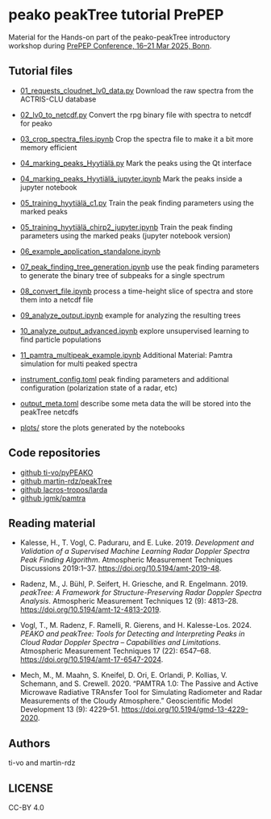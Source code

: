# peako peakTree tutorial PrePEP

Material for the Hands-on part of the peako-peakTree introductory workshop during [PrePEP Conference, 16–21 Mar 2025, Bonn](https://indico.scc.kit.edu/event/4015/).

## Tutorial files

- [01\_requests\_cloudnet\_lv0\_data.py](01_requests_cloudnet_lv0_data.py)
    Download the raw spectra from the ACTRIS-CLU database
- [02\_lv0\_to\_netcdf.py](02_lv0_to_netcdf.py)
    Convert the rpg binary file with spectra to netcdf for peako
- [03\_crop\_spectra\_files.ipynb](03_crop_spectra_files.ipynb)
    Crop the spectra file to make it a bit more memory efficient
- [04\_marking\_peaks\_Hyytiälä.py](04_marking_peaks_Hyytiälä.py)
    Mark the peaks using the Qt interface
- [04\_marking\_peaks\_Hyytiälä\_jupyter.ipynb](04_marking_peaks_Hyytiälä_jupyter.ipynb)
    Mark the peaks inside a jupyter notebook
- [05\_training\_hyytiälä\_c1.py](05_training_hyytiälä_c1.py)
    Train the peak finding parameters using the marked peaks
- [05\_training\_hyytiälä\_chirp2\_jupyter.ipynb](05_training_hyytiälä_chirp2_jupyter.ipynb)
    Train the peak finding parameters using the marked peaks (jupyter notebook version)
- [06\_example\_application\_standalone.ipynb](06_example_application_standalone.ipynb)
    
- [07\_peak\_finding\_tree\_generation.ipynb](07_peak_finding_tree_generation.ipynb)
    use the peak finding parameters to generate the binary tree of subpeaks for a single spectrum
- [08\_convert\_file.ipynb](08_convert_file.ipynb)
    process a time-height slice of spectra and store them into a netcdf file
- [09\_analyze\_output.ipynb](09_analyze_output.ipynb)
    example for analyzing the resulting trees
- [10\_analyze\_output\_advanced.ipynb](10_analyze_output_advanced.ipynb)
    explore unsupervised learning to find particle populations
- [11\_pamtra\_multipeak\_example.ipynb](10_pamtra_multipeak_example.ipynb)
    Additional Material: Pamtra simulation for multi peaked spectra
- [instrument\_config.toml](instrument_config.toml)
    peak finding parameters and additional configuration (polarization state of a radar, etc)
- [output\_meta.toml](output_meta.toml)
    describe some meta data the will be stored into the peakTree netcdfs
- [plots/](plots)
    store the plots generated by the notebooks
 

## Code repositories

- [github ti-vo/pyPEAKO](https://github.com/ti-vo/pyPEAKO/tree/master)
- [github martin-rdz/peakTree](https://github.com/martin-rdz/peakTree)
- [github lacros-tropos/larda](https://github.com/lacros-tropos/larda)
- [github igmk/pamtra](https://github.com/igmk/pamtra)
 
## Reading material

- Kalesse, H., T. Vogl, C. Paduraru,  and E. Luke. 2019. *Development and Validation of a Supervised Machine Learning Radar Doppler Spectra Peak Finding Algorithm*. Atmospheric Measurement Techniques Discussions 2019:1–37. https://doi.org/10.5194/amt-2019-48.
- Radenz, M., J. Bühl, P. Seifert, H. Griesche,  and R. Engelmann. 2019. *peakTree: A Framework for Structure-Preserving Radar Doppler Spectra Analysis*. Atmospheric Measurement Techniques 12 (9): 4813–28. https://doi.org/10.5194/amt-12-4813-2019.
- Vogl, T., M. Radenz, F. Ramelli, R. Gierens,  and H. Kalesse-Los. 2024. *PEAKO and peakTree: Tools for Detecting and Interpreting Peaks in Cloud Radar Doppler Spectra – Capabilities and Limitations*. Atmospheric Measurement Techniques 17 (22): 6547–68. https://doi.org/10.5194/amt-17-6547-2024.

- Mech, M., M. Maahn, S. Kneifel, D. Ori, E. Orlandi, P. Kollias, V. Schemann,  and S. Crewell. 2020. “PAMTRA 1.0: The Passive and Active Microwave Radiative TRAnsfer Tool for Simulating Radiometer and Radar Measurements of the Cloudy Atmosphere.” Geoscientific Model Development 13 (9): 4229–51. https://doi.org/10.5194/gmd-13-4229-2020.


## Authors
ti-vo and martin-rdz

## LICENSE
CC-BY 4.0



